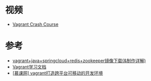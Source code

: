 




# 视频

 * [Vagrant Crash Course](https://www.youtube.com/watch?v=vBreXjkizgo)

# 参考
* [vagrant+java+springcloud+redis+zookeeper镜像下载(&制作详解) ](https://www.cnblogs.com/crazymakercircle/p/14194688.html)
* [Vagrant学习文档](https://www.kancloud.cn/louis1986/vagrant/516536)
* [[慕课网] vagrant打造跨平台可移动的开发环境](https://www.kancloud.cn/zhulinjie/imooc-vagrant/319824)

